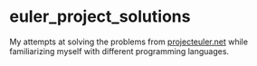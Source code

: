 # euler_project_solutions

My attempts at solving the problems from [projecteuler.net](https://https://projecteuler.net/) while familiarizing myself with different programming languages.
